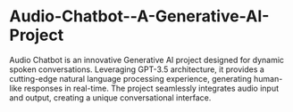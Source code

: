 # Audio-Chatbot--A-Generative-AI-Project
Audio Chatbot is an innovative Generative AI project designed for dynamic spoken conversations. Leveraging GPT-3.5 architecture, it provides a cutting-edge natural language processing experience, generating human-like responses in real-time. The project seamlessly integrates audio input and output, creating a unique conversational interface. 
